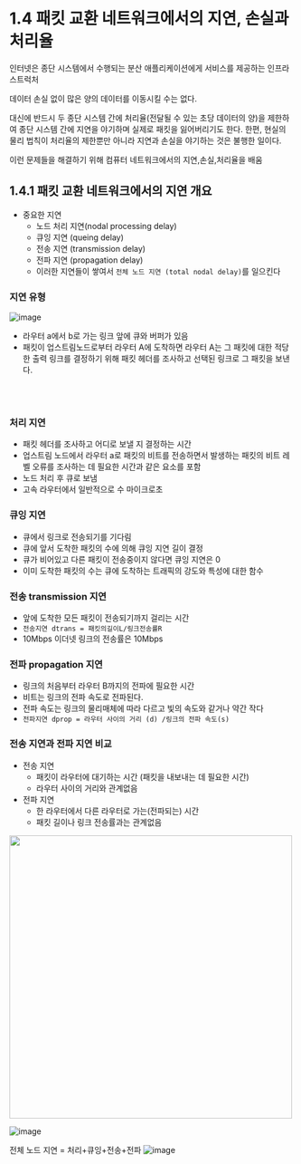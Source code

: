 # 1.4 패킷 교환 네트워크에서의 지연, 손실과 처리율

인터넷은 종단 시스템에서 수행되는 분산 애플리케이션에게 서비스를 제공하는 인프라스트럭처

데이터 손실 없이 많은 양의 데이터를 이동시킬 수는 없다.

대신에 반드시 두 종단 시스템 간에 처리율(전달될 수 있는 초당 데이터의 양)을 제한하여 종단 시스템 간에 지연을 야기하며 실제로 패킷을 잃어버리기도 한다.
한편, 현실의 물리 법칙이 처리율의 제한뿐만 아니라 지연과 손실을 야기하는 것은 불행한 일이다.

이런 문제들을 해결하기 위해 컴퓨터 네트워크에서의 지연,손실,처리율을 배움


## 1.4.1 패킷 교환 네트워크에서의 지연 개요

- 중요한 지연
  - 노드 처리 지연(nodal processing delay)
  - 큐잉 지연 (queing delay)
  - 전송 지연 (transmission delay)
  - 전파 지연 (propagation delay)
  - 이러한 지연들이 쌓여서 `전체 노드 지연 (total nodal delay)`를 일으킨다
 
### 지연 유형


![image](https://github.com/user-attachments/assets/c3e7c77d-56a2-400f-8b93-625543a5a15e)

- 라우터 a에서 b로 가는 링크 앞에 큐와 버퍼가 있음
- 패킷이 업스트림노드로부터 라우터 A에 도착하면 라우터 A는 그 패킷에 대한 적당한 출력 링크를 결정하기 위해 패킷 헤더를 조사하고 선택된 링크로 그 패킷을 보낸다.

</br>
</br>

### 처리 지연

- 패킷 헤더를 조사하고 어디로 보낼 지 결정하는 시간
- 업스트림 노드에서 라우터 a로 패킷의 비트를 전송하면서 발생하는 패킷의 비트 레벨 오류를 조사하는 데 필요한 시간과 같은 요소를 포함
- 노드 처리 후 큐로 보냄
- 고속 라우터에서 일반적으로 수 마이크로초


### 큐잉 지연

- 큐에서 링크로 전송되기를 기다림
- 큐에 앞서 도착한 패킷의 수에 의해 큐잉 지연 길이 결정
- 큐가 비어있고 다른 패킷이 전송중이지 않다면 큐잉 지연은 0
- 이미 도착한 패킷의 수는 큐에 도착하는 트래픽의 강도와 특성에 대한 함수

### 전송 transmission 지연

- 앞에 도착한 모든 패킷이 전송되기까지 걸리는 시간
-  `전송지연 dtrans = 패킷의길이L/링크전송률R`
-  10Mbps 이더넷 링크의 전송률은 10Mbps

### 전파 propagation 지연

- 링크의 처음부터 라우터 B까지의 전파에 필요한 시간
- 비트는 링크의 전파 속도로 전파된다.
- 전파 속도는 링크의 물리매체에 따라 다르고 빛의 속도와 같거나 약간 작다
- `전파지연 dprop = 라우터 사이의 거리 (d) /링크의 전파 속도(s)`


### 전송 지연과 전파 지연 비교

- 전송 지연
  - 패킷이 라우터에 대기하는 시간 (패킷을 내보내는 데 필요한 시간)
  - 라우터 사이의 거리와 관계없음
- 전파 지연
  - 한 라우터에서 다른 라우터로 가는(전파되는) 시간
  - 패킷 길이나 링크 전송률과는 관계없음

<img src="https://github.com/user-attachments/assets/e2555899-cd1f-4c1b-91d3-8dfb99afcdb5" width="500"/>

![image](https://github.com/user-attachments/assets/a77ffb50-3f16-41d0-b8fc-2966b1da6d61)

전체 노드 지연 = 처리+큐잉+전송+전파
![image](https://github.com/user-attachments/assets/d9138624-0786-48bb-839d-3d98d92553f0)


